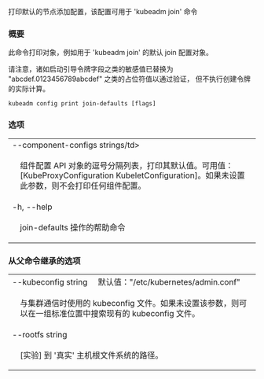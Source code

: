 <!--
The file is auto-generated from the Go source code of the component using a generic
[generator](https://github.com/kubernetes-sigs/reference-docs/). To learn how
to generate the reference documentation, please read
[Contributing to the reference documentation](/docs/contribute/generate-ref-docs/).
To update the reference content, please follow the  
[Contributing upstream](/docs/contribute/generate-ref-docs/contribute-upstream/)
guide. You can file document formatting bugs against the
[reference-docs](https://github.com/kubernetes-sigs/reference-docs/) project.
-->


<!--
Print default join configuration, that can be used for 'kubeadm join'
-->
打印默认的节点添加配置，该配置可用于 'kubeadm join' 命令

<!--
### Synopsis
-->

### 概要

<!--
This command prints objects such as the default join configuration that is used for 'kubeadm join'.
-->

此命令打印对象，例如用于 'kubeadm join' 的默认 join 配置对象。

<!--
Note that sensitive values like the Bootstrap Token fields are replaced with placeholder values like "abcdef.0123456789abcdef" in order to pass validation but
not perform the real computation for creating a token.
-->

请注意，诸如启动引导令牌字段之类的敏感值已替换为 "abcdef.0123456789abcdef" 之类的占位符值以通过验证，
但不执行创建令牌的实际计算。

```
kubeadm config print join-defaults [flags]
```

<!--
### Options
-->

### 选项

   <table style="width: 100%; table-layout: fixed;">
<colgroup>
<col span="1" style="width: 10px;" />
<col span="1" />
</colgroup>
<tbody>

<tr>
<td colspan="2">--component-configs strings/td>
</tr>
<tr>
<td></td><td style="line-height: 130%; word-wrap: break-word;">
<!--
A comma-separated list for component config API objects to print the default values for. Available values: [KubeProxyConfiguration KubeletConfiguration]. If this flag is not set, no component configs will be printed.
-->
<p>
组件配置 API 对象的逗号分隔列表，打印其默认值。可用值：[KubeProxyConfiguration KubeletConfiguration]。如果未设置此参数，则不会打印任何组件配置。
</p>
</td>
</tr>

<tr>
<td colspan="2">-h, --help</td>
</tr>
<tr>
<td></td><td style="line-height: 130%; word-wrap: break-word;">
<!--
help for join-defaults
-->
<p>
join-defaults 操作的帮助命令
</p>
</td>
</tr>

</tbody>
</table>

<!--
### Options inherited from parent commands
-->

### 从父命令继承的选项

   <table style="width: 100%; table-layout: fixed;">
<colgroup>
<col span="1" style="width: 10px;" />
<col span="1" />
</colgroup>
<tbody>

<tr>
<td colspan="2">
<!--
--kubeconfig string&nbsp;&nbsp;&nbsp;&nbsp;&nbsp;Default: "/etc/kubernetes/admin.conf"
-->
--kubeconfig string&nbsp;&nbsp;&nbsp;&nbsp;&nbsp;默认值："/etc/kubernetes/admin.conf"
</td>
</tr>
<tr>
<td></td><td style="line-height: 130%; word-wrap: break-word;">
<!--
The kubeconfig file to use when talking to the cluster. If the flag is not set, a set of standard locations can be searched for an existing kubeconfig file.
-->
<p>
与集群通信时使用的 kubeconfig 文件。如果未设置该参数，则可以在一组标准位置中搜索现有的 kubeconfig 文件。
</p>
</td>
</tr>

<tr>
<td colspan="2">--rootfs string</td>
</tr>
<tr>
<td></td><td style="line-height: 130%; word-wrap: break-word;">
<!--
[EXPERIMENTAL] The path to the 'real' host root filesystem.
-->
<p>
[实验] 到 '真实' 主机根文件系统的路径。
</p>
</td>
</tr>

</tbody>
</table>
